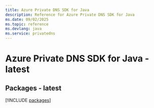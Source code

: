 ```yaml
---
title: Azure Private DNS SDK for Java
description: Reference for Azure Private DNS SDK for Java
ms.date: 09/02/2025
ms.topic: reference
ms.devlang: java
ms.service: privatedns
---
```

# Azure Private DNS SDK for Java - latest
## Packages - latest
[!INCLUDE [packages](private-dns-index.md)]